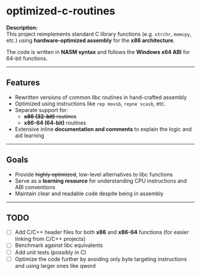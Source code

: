 # optimized-c-routines

**Description:**  
This project reimplements standard C library functions (e.g. `strchr`, `memcpy`, etc.) using **hardware-optimized assembly** for the **x86 architecture**.

The code is written in **NASM syntax** and follows the **Windows x64 ABI** for 64-bit functions.

---

## Features

- Rewritten versions of common libc routines in hand-crafted assembly
- Optimized using instructions like `rep movsb`, `repne scasb`, etc.
- Separate support for:
  - ~~**x86 (32-bit)** routines~~
  - **x86-64 (64-bit)** routines
- Extensive inline **documentation and comments** to explain the logic and aid learning

---

## Goals

- Provide ~~highly optimized~~, low-level alternatives to libc functions
- Serve as a **learning resource** for understanding CPU instructions and ABI conventions
- Maintain clear and readable code despite being in assembly

---

## TODO

- [ ] Add C/C++ header files for both **x86** and **x86-64** functions (for easier linking from C/C++ projects)
- [ ] Benchmark against libc equivalents
- [ ] Add unit tests (possibly in C)
- [ ] Optimize the code further by avoiding only byte targeting instructions and using larger ones like qword
